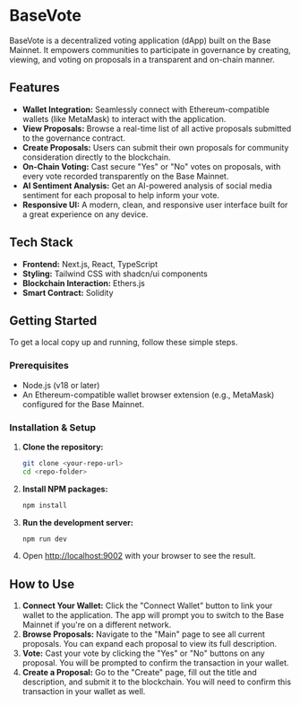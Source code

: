 # BaseVote

BaseVote is a decentralized voting application (dApp) built on the Base Mainnet. It empowers communities to participate in governance by creating, viewing, and voting on proposals in a transparent and on-chain manner.

## Features

- **Wallet Integration:** Seamlessly connect with Ethereum-compatible wallets (like MetaMask) to interact with the application.
- **View Proposals:** Browse a real-time list of all active proposals submitted to the governance contract.
- **Create Proposals:** Users can submit their own proposals for community consideration directly to the blockchain.
- **On-Chain Voting:** Cast secure "Yes" or "No" votes on proposals, with every vote recorded transparently on the Base Mainnet.
- **AI Sentiment Analysis:** Get an AI-powered analysis of social media sentiment for each proposal to help inform your vote.
- **Responsive UI:** A modern, clean, and responsive user interface built for a great experience on any device.

## Tech Stack

- **Frontend:** Next.js, React, TypeScript
- **Styling:** Tailwind CSS with shadcn/ui components
- **Blockchain Interaction:** Ethers.js
- **Smart Contract:** Solidity

## Getting Started

To get a local copy up and running, follow these simple steps.

### Prerequisites

- Node.js (v18 or later)
- An Ethereum-compatible wallet browser extension (e.g., MetaMask) configured for the Base Mainnet.

### Installation & Setup

1.  **Clone the repository:**
    ```sh
    git clone <your-repo-url>
    cd <repo-folder>
    ```

2.  **Install NPM packages:**
    ```sh
    npm install
    ```

3.  **Run the development server:**
    ```sh
    npm run dev
    ```

4.  Open [http://localhost:9002](http://localhost:9002) with your browser to see the result.

## How to Use

1.  **Connect Your Wallet:** Click the "Connect Wallet" button to link your wallet to the application. The app will prompt you to switch to the Base Mainnet if you're on a different network.
2.  **Browse Proposals:** Navigate to the "Main" page to see all current proposals. You can expand each proposal to view its full description.
3.  **Vote:** Cast your vote by clicking the "Yes" or "No" buttons on any proposal. You will be prompted to confirm the transaction in your wallet.
4.  **Create a Proposal:** Go to the "Create" page, fill out the title and description, and submit it to the blockchain. You will need to confirm this transaction in your wallet as well.
